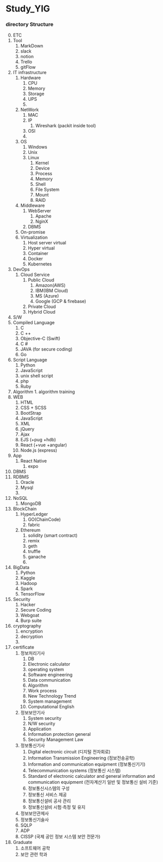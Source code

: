 # Study_YIG


### directory Structure

0. ETC
1. Tool
   1. MarkDown
   2. slack
   3. notion
   4. Trello
   5. gitFlow
2. IT infrastructure 
   1. Hardware
      1. CPU
      2. Memory
      3. Storage
      4. UPS
      5. 
   2. NetWork
      1. MAC
      2. IP
         1. Wireshark (packit inside tool)
      3. OSI
      4. 
   3. OS
      1. Windows
      2. Unix 
      3. Linux
         1. Kernel
         2. Device
         3. Process
         4. Memory
         5. Shell
         6. File System
         7. Mount
         8. RAID
   4. Middleware
      1. WebServer
         1. Apache
         2. NginX
      2. DBMS
   5. On-promise
   7. Virtualization
      1. Host server virtual
      2. Hyper virtual
      3. Container
      4. Docker
      5. Kubernetes
3. DevOps
   1. Cloud Service
      1. Public Cloud
         1. Amazon(AWS)
         2. IBM(IBM Cloud)
         3. MS (Azure)
         4. Google (GCP & firebase)
      2. Private Cloud
      3. Hybrid Cloud
4. S/W
5. Compiled Language
   1. C
   2. C ++
   3. Objective-C (Swift)
   4. C #
   5. JAVA (for secure coding)
   6. Go
6. Script Language
   1. Python
   2. JavaScript
   3. unix shell script
   4. php
   5. Ruby
7. Algorithm
         1. algorithm training
8. WEB
   1. HTML
   2. CSS + SCSS
   3. BootStrap
   4. JavaScript
   5. XML
   6. jQuery
   7. Ajax
   8. EJS (+pug +hdb)
   9. React (+vue +angular)
   10. Node.js (express)
9. App
   1. React Native
      1. expo
10. DBMS
   1. RDBMS
      1. Oracle
      2. Mysql
      3. 
   2. NoSQL
      1. MongoDB
11. BlockChain
    1. HyperLedger
       1. GO(ChainCode)
       2. fabric
    2. Ethereum
       1. solidity (smart contract)
       2. remix
       3. geth
       4. truffle
       5. ganache
       6. 
12. BigData
    1. Python
    2. Kaggle
    3. Hadoop
    4. Spark
    5. TensorFlow
13. Security
    1. Hacker
    2. Secure Coding
    3. Webgoat
    4. Burp suite
14. cryptography
    1. encryption
    2. decryption
    3. 
15. certificate
    1. 정보처리기사
       1. DB
       2. Electronic calculator
       3. operating system
       4. Software engineering
       5. Data communication
       6. Algorithm
       7. Work process
       8. New Technology Trend
       9. System management
       10. Computational English
    2. 정보보안기사
       1. System security
       2. N/W security
       3. Application
       4. Information protection general
       5. Security Management Law
    3. 정보통신기사
       1. Digital electronic circuit (디지털 전자회로)
       2. Information Transmission Engineering (정보전송공학)
       3. Information and communication equipment (정보통신기기)
       4. Telecommunication systems (정보통신 시스템)
       5. Standard of electronic calculator and general information and communication equipment (전자계산기 일반 및 정보통신 설비 기준)
       6. 정보통신시스템의 구성
       7. 정보통신 서비스 제공
       8. 정보통신설비 공사 관리
       9. 정보통신설비 시험·측정 및 유지
    4. 정보보안관제사
    5. 정보통신기술사
    6. SQLP
    7. ADP
    8. CISSP (국제 공인 정보 시스템 보안 전문가)
16. Graduate 
    1. 소프트웨어 공학
    2. 보안 관련 학과

